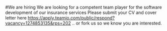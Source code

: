 #We are hiring
We are looking for a competent team player for the software development of our insurance services
Please submit your CV and cover letter here https://apply.teamio.com/public/respond?vacancy=1274853135&rps=202
.. or fork us so we know you are interested.
